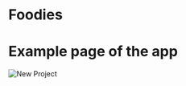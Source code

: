 # Foodies

# Example page of the app

![New Project](https://github.com/user-attachments/assets/6f796278-4285-4ac9-b12e-2edbaae299eb)
